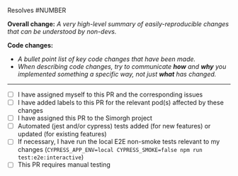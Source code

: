 Resolves #NUMBER

**Overall change:** 
_A very high-level summary of easily-reproducible changes that can be understood by non-devs._

**Code changes:**
- _A bullet point list of key code changes that have been made._
- _When describing code changes, try to communicate **how** and **why** you implemented something a specific way, not just **what** has changed._

---

- [ ] I have assigned myself to this PR and the corresponding issues
- [ ] I have added labels to this PR for the relevant pod(s) affected by these changes
- [ ] I have assigned this PR to the Simorgh project
- [ ] Automated (jest and/or cypress) tests added (for new features) or updated (for existing features)
- [ ] If necessary, I have run the local E2E non-smoke tests relevant to my changes (`CYPRESS_APP_ENV=local CYPRESS_SMOKE=false npm run test:e2e:interactive`) 
- [ ] This PR requires manual testing
